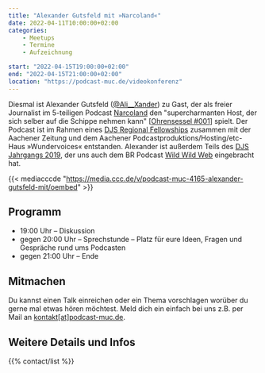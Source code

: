 ```yaml
---
title: "Alexander Gutsfeld mit »Narcoland«"
date: 2022-04-11T10:00:00+02:00
categories:
    - Meetups
    - Termine
    - Aufzeichnung

start: "2022-04-15T19:00:00+02:00"
end: "2022-04-15T21:00:00+02:00"
location: "https://podcast-muc.de/videokonferenz"
---
```


Diesmal ist Alexander Gutsfeld ([@Ali__Xander](https://twitter.com/Ali__Xander)) zu Gast, der als freier Journalist im 5-teiligen Podcast [Narcoland](https://fyyd.de/podcast/narcoland) den "supercharmanten Host, der sich selber auf die Schippe nehmen kann" [[Ohrensessel #001](https://ohrensessel.podigee.io/1-narcoland-suisse-secrets-recherche-podcasts)] spielt. Der Podcast ist im Rahmen eines [DJS Regional Fellowships](https://djs-online.de/regional-fellowships-gehen-in-die-zweite-runde/) zusammen mit der Aachener Zeitung und dem Aachener Podcastproduktions/Hosting/etc-Haus »Wundervoices« entstanden. Alexander ist außerdem Teils des [DJS Jahrgangs 2019](https://djs-online.de/djs-schueler/aktuelle-schueler/#jg-2019), der uns auch dem BR Podcast [Wild Wild Web](https://fyyd.de/podcast/wild-wild-web-die-kim-dotcom-story) eingebracht hat.


{{< mediacccde "https://media.ccc.de/v/podcast-muc-4165-alexander-gutsfeld-mit/oembed" >}}




## Programm

- 19:00 Uhr – Diskussion
- gegen 20:00 Uhr – Sprechstunde – Platz für eure Ideen, Fragen und Gespräche rund ums Podcasten
- gegen 21:00 Uhr – Ende

## Mitmachen

Du kannst einen Talk einreichen oder ein Thema vorschlagen worüber du gerne mal etwas hören möchtest.
Meld dich ein einfach bei uns z.B. per Mail an [kontakt[at]podcast-muc.de](mailto:kontakt[at]podcast-muc.de).


## Weitere Details und Infos

{{% contact/list %}}
